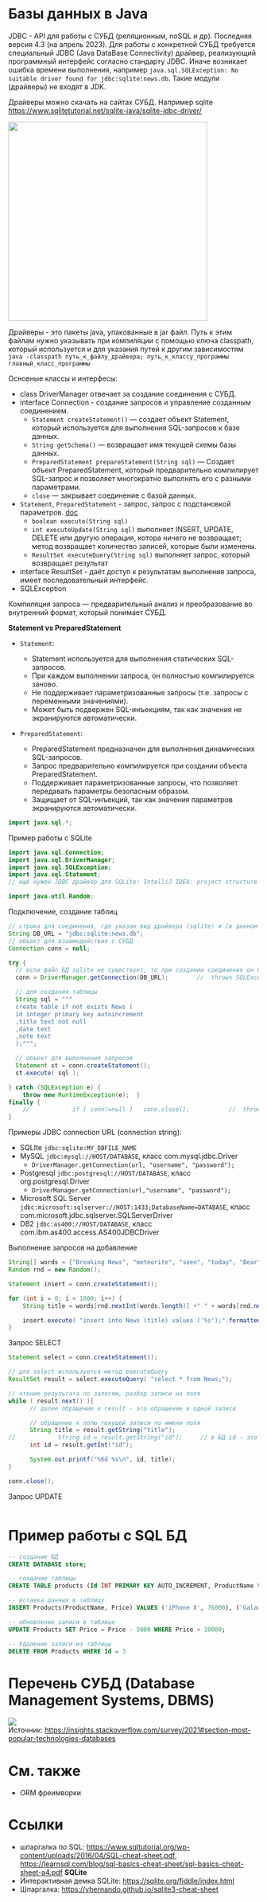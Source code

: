 # Базы данных в Java
JDBC - API для работы с СУБД (реляционным, noSQL и др). Последняя версия 4.3 (на апрель 2023).
Для работы с конкретной СУБД требуется специальный JDBC (Java DataBase Connectivity) драйвер, реализующий программный интерфейс согласно стандарту JDBC.
Иначе возникает ошибка времени выполнения, например `java.sql.SQLException: No suitable driver found for jdbc:sqlite:news.db`.
Такие модули (драйверы) не входят в JDK.

Драйверы можно скачать на сайтах СУБД. Например sqlite https://www.sqlitetutorial.net/sqlite-java/sqlite-jdbc-driver/

<img src=https://cdn.javarush.com/images/article/8098e9c9-e40c-4aad-b7c5-93987199aa61/512.webp width=400></img>

Драйверы - это пакеты java, упакованные в jar файл.
Путь к этим файлам нужно указывать при компиляции с помощью ключа classpath, который используется и для указания путей к другим зависимостям
`java -classpath путь_к_файлу_драйвера; путь_к_классу_программы  главный_класс_программы`

Основные классы и интерфесы:
- class DriverManager отвечает за создание соединения с  СУБД.
- interface Connection - создание запросов и управление созданным соединением.
  - `Statement createStatement()` — cоздает объект Statement, который используется для выполнения SQL-запросов к базе данных.
  - `String getSchema()` — возвращает имя текущей схемы базы данных.
  - `PreparedStatement prepareStatement(String sql)` — Создает объект PreparedStatement, который предварительно компилирует SQL-запрос и позволяет многократно выполнять его с разными параметрами.
  - `close` — закрывает соединение с базой данных.
- `Statement`, `PreparedStatement` - запрос, запрос с подстановкой параметров. [doc](https://docs.oracle.com/en/java/javase/20/docs/api/java.sql/java/sql/Statement.html#executeQuery(java.lang.String))
  - `boolean execute(String sql)`
  - `int executeUpdate(String sql)` выполняет INSERT, UPDATE, DELETE или другую операция, котора ничего не возвращает; метод возвращает количество записей, которые были изменены.
  - `ResultSet executeQuery(String sql)` выполняет запрос, который возвращает результат
- interface ResultSet - даёт доступ к результатам выполнения запроса, имеет последовательный интерфейс.
- SQLException

Компиляция запроса — предварительный анализ и преобразование во внутренний формат, который понимает СУБД.


**Statement vs PreparedStatement**
- `Statement`:
  - Statement используется для выполнения статических SQL-запросов.
  - При каждом выполнении запроса, он полностью компилируется заново.
  - Не поддерживает параметризованные запросы (т.е. запросы с переменными значениями).
  - Может быть подвержен SQL-инъекциям, так как значения не экранируются автоматически.

- `PreparedStatement`:
  - PreparedStatement предназначен для выполнения динамических SQL-запросов.
  - Запрос предварительно компилируется при создании объекта PreparedStatement.
  - Поддерживает параметризованные запросы, что позволяет передавать параметры безопасным образом.
  - Защищает от SQL-инъекций, так как значения параметров экранируются автоматически.


```java
import java.sql.*;
```

Пример работы с SQLite
```java
import java.sql.Connection;
import java.sql.DriverManager;
import java.sql.SQLException;
import java.sql.Statement;
// ещё нужен JDBC драйвер для SQLite: IntelliJ IDEA: project structure > Modules > search jdbc sqlite > select xerial/sqlite-jdbc

import java.util.Random;
```

Подключение, создание таблиц
```java
// строка для соединения, где указан вид драйвера (sqlite) и (в данном случае) имя файла
String DB_URL = "jdbc:sqlite:news.db";
// объект для взаимодействия с СУБД
Connection conn = null;

try {
  // если файл БД sqlite не существует, то при создании соединения он будет создан
  conn = DriverManager.getConnection(DB_URL);        //  throws SQLException

  // для создания таблицы
  String sql = """
  create table if not exists News (
  id integer primary key autoincrement
  ,title text not null
  ,date text
  ,note text
  );""";

  // объект для выполнения запросов
  Statement st = conn.createStatement();
  st.execute( sql );

} catch (SQLException e) {
    throw new RuntimeException(e);  }
finally {
    //            if ( conn!=null )   conn.close();           //  throws SQLException
}

```
Примеры JDBС connection URL (connection string):
- SQLIte `jdbc:sqlite:MY_DBFILE_NAME`
- MySQL `jdbc:mysql://HOST/DATABASE`, класс com.mysql.jdbc.Driver
  - `DriverManager.getConnection(url, "username", "password");`
- Postgresql `jdbc:postgresql://HOST/DATABASE`, класс org.postgresql.Driver
  - `DriverManager.getConnection(url,"username", "password");`
- Microsoft SQL Server `jdbc:microsoft:sqlserver://HOST:1433;DatabaseName=DATABASE`,  класс com.microsoft.jdbc.sqlserver.SQLServerDriver
- DB2 	`jdbc:as400://HOST/DATABASE`, класс com.ibm.as400.access.AS400JDBCDriver


Выполнение запросов на добавление
```java
String[] words = {"Breaking News", "meteorite", "seen", "today", "Bear", "Chita", "in", "near", "nothing happened"};
Random rnd = new Random();

Statement insert = conn.createStatement();

for (int i = 0; i < 1000; i++) {
    String title = words[rnd.nextInt(words.length)] +" " + words[rnd.nextInt(words.length)] + " " + words[rnd.nextInt(words.length)];

    insert.execute( "insert into News (title) values ('%s');".formatted( title ) );
}
```

Запрос SELECT
```java
Statement select = conn.createStatement();

// для select используется метод executeQuery
ResultSet result = select.executeQuery( "select * from News;");

// чтение результата по запясям, разбор записи на поля
while ( result.next() ){
      // далее обращение к result - это обращение к одной записи

      // обращение к полю текущей записи по имени поля
      String title = result.getString("title");
//            String id = result.getString("id");     // в БД id - это integer, но можно преобразовать и в строку
      int id = result.getInt("id");

      System.out.printf("%6d %s\n", id, title);
}

conn.close();
```

Запрос UPDATE
```java

```
# Пример работы с SQL БД

```sql
-- создание БД
CREATE DATABASE store;

-- создание таблицы
CREATE TABLE products (Id INT PRIMARY KEY AUTO_INCREMENT, ProductName VARCHAR(20), Price INT);

-- вставка данных в таблицу
INSERT Products(ProductName, Price) VALUES ('iPhone X', 76000), ('Galaxy S9', 45000), ('Nokia 9', 36000);

-- обновление записи в таблице
UPDATE Products SET Price = Price - 5000 WHERE Price > 10000;

-- Удаление записи из таблицы
DELETE FROM Products WHERE Id = 3
```

# Перечень СУБД (Database Management Systems, DBMS)
![](dbms_rating.png)\
Источник: https://insights.stackoverflow.com/survey/2021#section-most-popular-technologies-databases



# См. также
- ORM фреимворки

# Ссылки
- шпаргалка по SQL: https://www.sqltutorial.org/wp-content/uploads/2016/04/SQL-cheat-sheet.pdf, https://learnsql.com/blog/sql-basics-cheat-sheet/sql-basics-cheat-sheet-a4.pdf
**SQLite**
- Интерактивная демка SQLite: https://sqlite.org/fiddle/index.html
- Шпаргалка: https://vhernando.github.io/sqlite3-cheat-sheet
